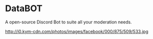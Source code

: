 # DataBOT
A open-source Discord Bot to suite all your moderation needs.

http://i0.kym-cdn.com/photos/images/facebook/000/875/509/533.jpg
